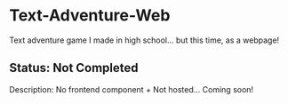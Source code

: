 # Text-Adventure-Web
Text adventure game I made in high school... but this time, as a webpage!

## Status: Not Completed
Description: No frontend component + Not hosted... Coming soon!
